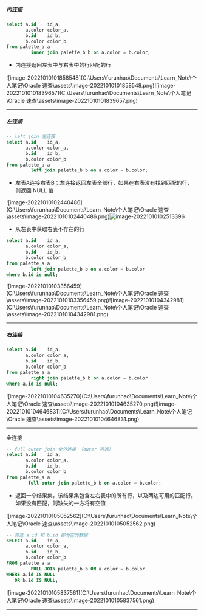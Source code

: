##### 内连接

```sql
select a.id    id_a,
       a.color color_a,
       b.id    id_b,
       b.color color_b
from palette_a a
         inner join palette_b b on a.color = b.color;
```

- 内连接返回左表中与右表中的行匹配的行

![image-20221010101858548](C:\Users\furunhao\Documents\Learn_Note\个人笔记\Oracle 速查\assets\image-20221010101858548.png)![image-20221010101839657](C:\Users\furunhao\Documents\Learn_Note\个人笔记\Oracle 速查\assets\image-20221010101839657.png)

---

##### 左连接

```sql
-- left join 左连接
select a.id    id_a,
       a.color color_a,
       b.id    id_b,
       b.color color_b
from palette_a a
         left join palette_b b on a.color = b.color;
```

- 左表A连接右表B；左连接返回左表全部行，如果在右表没有找到匹配的行，则返回 NULL 值

![image-20221010102440486](C:\Users\furunhao\Documents\Learn_Note\个人笔记\Oracle 速查\assets\image-20221010102440486.png)![image-20221010102513396](C:\Users\furunhao\Documents\Note\./img\image-20221010102513396.png)   

- 从左表中获取右表不存在的行

```sql
select a.id    id_a,
       a.color color_a,
       b.id    id_b,
       b.color color_b
from palette_a a
         left join palette_b b on a.color = b.color
where b.id is null;
```

![image-20221010103356459](C:\Users\furunhao\Documents\Learn_Note\个人笔记\Oracle 速查\assets\image-20221010103356459.png)![image-20221010104342981](C:\Users\furunhao\Documents\Learn_Note\个人笔记\Oracle 速查\assets\image-20221010104342981.png)

---

##### 右连接

```sql
select a.id    id_a,
       a.color color_a,
       b.id    id_b,
       b.color color_b
from palette_a a
         right join palette_b b on a.color = b.color
where a.id is null;
```

![image-20221010104635270](C:\Users\furunhao\Documents\Learn_Note\个人笔记\Oracle 速查\assets\image-20221010104635270.png)![image-20221010104646831](C:\Users\furunhao\Documents\Learn_Note\个人笔记\Oracle 速查\assets\image-20221010104646831.png)

---

全连接

```sql
-- full outer join 全外连接 （outer 可选）
select a.id    id_a,
       a.color color_a,
       b.id    id_b,
       b.color color_b
from palette_a a
        full outer join palette_b b on a.color = b.color;
```

- 返回一个结果集，该结果集包含左右表中的所有行，以及两边可用的匹配行。如果没有匹配，则缺失的一方将有空值

![image-20221010105052562](C:\Users\furunhao\Documents\Learn_Note\个人笔记\Oracle 速查\assets\image-20221010105052562.png)

```sql
-- 筛选 a.id 和 b.id 都为空的数据
SELECT a.id    id_a,
       a.color color_a,
       b.id    id_b,
       b.color color_b
FROM palette_a a
         FULL JOIN palette_b b ON a.color = b.color
WHERE a.id IS NULL
   OR b.id IS NULL;
```

![image-20221010105837561](C:\Users\furunhao\Documents\Learn_Note\个人笔记\Oracle 速查\assets\image-20221010105837561.png)

---

